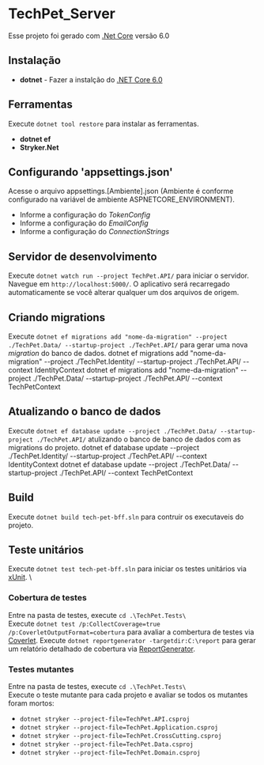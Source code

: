 # TechPet_Server

Esse projeto foi gerado com  [.Net Core](https://dotnet.microsoft.com/download/dotnet-core/6.0) versão 6.0

## Instalação
- **dotnet** - Fazer a instalção do [.NET Core 6.0](https://dotnet.microsoft.com/download/dotnet-core/6.0)

## Ferramentas
Execute `dotnet tool restore` para instalar as ferramentas.
- **dotnet ef**
- **Stryker.Net**

## Configurando 'appsettings.json'
Acesse o arquivo appsettings.[Ambiente].json (Ambiente é conforme configurado na variável de ambiente ASPNETCORE_ENVIRONMENT).
- Informe a configuração do *TokenConfig*
- Informe a configuração do *EmailConfig*
- Informe a configuração do *ConnectionStrings*


## Servidor de desenvolvimento
Execute `dotnet watch run --project TechPet.API/` para iniciar o servidor. Navegue em `http://localhost:5000/`. O aplicativo será recarregado automaticamente se você alterar qualquer um dos arquivos de origem.

## Criando migrations
Execute `dotnet ef migrations add "nome-da-migration" --project ./TechPet.Data/ --startup-project ./TechPet.API/` para gerar uma nova *migration* do banco de dados.
dotnet ef migrations add "nome-da-migration" --project ./TechPet.Identity/ --startup-project ./TechPet.API/ --context IdentityContext
dotnet ef migrations add "nome-da-migration" --project ./TechPet.Data/ --startup-project ./TechPet.API/ --context TechPetContext


## Atualizando o banco de dados
Execute `dotnet ef database update --project ./TechPet.Data/ --startup-project ./TechPet.API/` atulizando o banco de banco de dados com as migrations do projeto.
dotnet ef database update --project ./TechPet.Identity/ --startup-project ./TechPet.API/ --context IdentityContext
dotnet ef database update --project ./TechPet.Data/ --startup-project ./TechPet.API/ --context TechPetContext

## Build
Execute `dotnet build tech-pet-bff.sln` para contruir os executaveis do projeto.

## Teste unitários
Execute `dotnet test tech-pet-bff.sln` para iniciar os testes unitários via [xUnit](https://xunit.net/). \

### Cobertura de testes
Entre na pasta de testes, execute `cd .\TechPet.Tests\` \
Execute `dotnet test /p:CollectCoverage=true /p:CoverletOutputFormat=cobertura` para avaliar a combertura de testes via [Coverlet](https://github.com/coverlet-coverage/coverlet).
Execute `dotnet reportgenerator -targetdir:C:\report` para gerar um relatório detalhado de cobertura via [ReportGenerator](https://github.com/danielpalme/ReportGenerator).

### Testes mutantes
Entre na pasta de testes, execute `cd .\TechPet.Tests\` \
Execute o teste mutante para cada projeto e avaliar se todos os mutantes foram mortos:
- `dotnet stryker --project-file=TechPet.API.csproj`
- `dotnet stryker --project-file=TechPet.Application.csproj`
- `dotnet stryker --project-file=TechPet.CrossCutting.csproj`
- `dotnet stryker --project-file=TechPet.Data.csproj`
- `dotnet stryker --project-file=TechPet.Domain.csproj`
